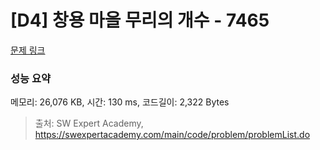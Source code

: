 # [D4] 창용 마을 무리의 개수 - 7465 

[문제 링크](https://swexpertacademy.com/main/code/problem/problemDetail.do?contestProbId=AWngfZVa9XwDFAQU) 

### 성능 요약

메모리: 26,076 KB, 시간: 130 ms, 코드길이: 2,322 Bytes



> 출처: SW Expert Academy, https://swexpertacademy.com/main/code/problem/problemList.do